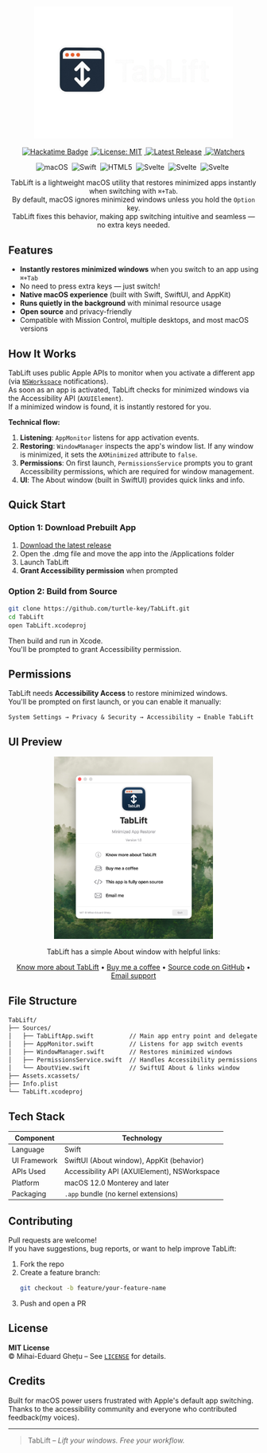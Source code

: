 <p align="center">
  <img src="Images/banner.png" alt="TabLift Banner" width="400"/>
</p>

<p align="center">
  <a href="https://hackclub.com/hackatime/">
    <img src="https://hackatime-badge.hackclub.com/U092L97H9LZ/TabLift" alt="Hackatime Badge" style="margin-right:4px;"/>
  </a>
  <a href="https://github.com/turtle-key/TabLift/blob/main/LICENSE">
    <img src="https://img.shields.io/github/license/turtle-key/TabLift?color=29c469&label=License" alt="License: MIT" style="margin-right:4px;"/>
  </a>
  <a href="https://github.com/turtle-key/TabLift/releases">
    <img src="https://img.shields.io/github/v/release/turtle-key/TabLift?color=007aff&label=Release" alt="Latest Release" style="margin-right:4px;"/>
  </a>
  <a href="https://github.com/turtle-key/TabLift/stargazers">
    <img src="https://img.shields.io/github/watchers/turtle-key/TabLift?label=Watchers&style=social" alt="Watchers"/>
  </a>
</p>
<p align="center">
  <img src="https://img.shields.io/badge/macOS-000000?style=flat&logo=apple&logoColor=white" alt="macOS" style="margin-right:4px;"/>
  <img src="https://img.shields.io/badge/Swift-F05138?style=flat&logo=swift&logoColor=white" alt="Swift" style="margin-right:4px;"/>
  <img src="https://img.shields.io/badge/HTML5-E34F26?style=flat&logo=html5&logoColor=white" alt="HTML5" style="margin-right:4px;"/>
  <img src="https://img.shields.io/badge/Svelte-FF3E00?style=flat&logo=svelte&logoColor=white" alt="Svelte" style="margin-right:4px;"/>
  <img src="https://img.shields.io/badge/TypeScript-3178C6?style=flat&logo=typescript&logoColor=white" alt="Svelte" style="margin-right:4px;"/>
  <img src="https://img.shields.io/badge/CSS-563d7c?&style=flat&logo=css3&logoColor=white" alt="Svelte" style="margin-right:4px;"/>
</p>

<p align="center">
  TabLift is a lightweight macOS utility that restores minimized apps instantly when switching with <code>⌘+Tab</code>.<br>
  By default, macOS ignores minimized windows unless you hold the <code>Option</code> key.<br>
  TabLift fixes this behavior, making app switching intuitive and seamless — no extra keys needed.
</p>

## Features

- **Instantly restores minimized windows** when you switch to an app using `⌘+Tab`
- No need to press extra keys — just switch!
- **Native macOS experience** (built with Swift, SwiftUI, and AppKit)
- **Runs quietly in the background** with minimal resource usage
- **Open source** and privacy-friendly  
- Compatible with Mission Control, multiple desktops, and most macOS versions

## How It Works

TabLift uses public Apple APIs to monitor when you activate a different app (via [`NSWorkspace`](https://developer.apple.com/documentation/appkit/nsworkspace) notifications).  
As soon as an app is activated, TabLift checks for minimized windows via the Accessibility API (`AXUIElement`).  
If a minimized window is found, it is instantly restored for you.

**Technical flow:**

1. **Listening**: `AppMonitor` listens for app activation events.
2. **Restoring**: `WindowManager` inspects the app's window list. If any window is minimized, it sets the `AXMinimized` attribute to `false`.
3. **Permissions**: On first launch, `PermissionsService` prompts you to grant Accessibility permissions, which are required for window management.
4. **UI**: The About window (built in SwiftUI) provides quick links and info.

## Quick Start

### Option 1: Download Prebuilt App

1. [Download the latest release](https://github.com/turtle-key/TabLift/releases)
2. Open the .dmg file and move the app into the /Applications folder
3. Launch TabLift
4. **Grant Accessibility permission** when prompted

### Option 2: Build from Source

```bash
git clone https://github.com/turtle-key/TabLift.git
cd TabLift
open TabLift.xcodeproj
```
Then build and run in Xcode.  
You'll be prompted to grant Accessibility permission.

## Permissions

TabLift needs **Accessibility Access** to restore minimized windows.  
You'll be prompted on first launch, or you can enable it manually:

```
System Settings → Privacy & Security → Accessibility → Enable TabLift
```

## UI Preview

<p align="center">
  <img src="Images/app-screenshot.png" alt="App Screenshot" width="320"/>
</p>

<p align="center">
TabLift has a simple About window with helpful links:
</p>
<p align="center">
  <a href="https://tablift.mihai.sh">Know more about TabLift</a> •
  <a href="https://coff.ee/turtle.key">Buy me a coffee</a> •
  <a href="https://github.com/turtle-key/TabLift">Source code on GitHub</a> •
  <a href="mailto:ghetumihaieduard@gmail.com">Email support</a>
</p>

## File Structure

```
TabLift/
├── Sources/
│   ├── TabLiftApp.swift          // Main app entry point and delegate
│   ├── AppMonitor.swift          // Listens for app switch events
│   ├── WindowManager.swift       // Restores minimized windows
│   ├── PermissionsService.swift  // Handles Accessibility permissions
│   └── AboutView.swift           // SwiftUI About & links window
├── Assets.xcassets/
├── Info.plist
└── TabLift.xcodeproj
```

## Tech Stack

| Component       | Technology                                   |
|-----------------|----------------------------------------------|
| Language        | Swift                                        |
| UI Framework    | SwiftUI (About window), AppKit (behavior)    |
| APIs Used       | Accessibility API (AXUIElement), NSWorkspace |
| Platform        | macOS 12.0 Monterey and later                |
| Packaging       | `.app` bundle (no kernel extensions)         |

## Contributing

Pull requests are welcome!  
If you have suggestions, bug reports, or want to help improve TabLift:

1. Fork the repo
2. Create a feature branch:
   ```bash
   git checkout -b feature/your-feature-name
   ```
3. Push and open a PR

## License

**MIT License**  
© Mihai-Eduard Ghețu – See [`LICENSE`](LICENSE) for details.

## Credits

Built for macOS power users frustrated with Apple's default app switching.  
Thanks to the accessibility community and everyone who contributed feedback(my voices).

---

> TabLift – *Lift your windows. Free your workflow.*
